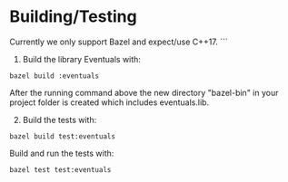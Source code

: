 # Building/Testing
Currently we only support Bazel and expect/use C++17.
	```
1. Build the library Eventuals with:
```
bazel build :eventuals
```
After the running command above the new directory "bazel-bin" in your project folder is created which includes eventuals.lib.

2. Build the tests with:
```
bazel build test:eventuals
```
Build and run the tests with:
```
bazel test test:eventuals
```